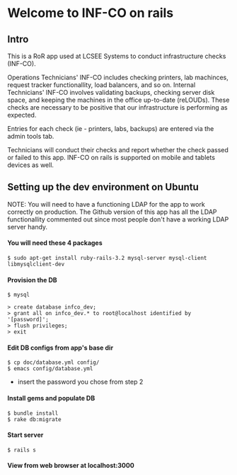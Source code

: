 # Welcome to INF-CO on rails 

## Intro

This is a RoR app used at LCSEE Systems to conduct infrastructure
checks (INF-CO). 

Operations Technicians' INF-CO includes checking printers, lab
machinces, request tracker functionallity, load balancers, and so on.
Internal Technicians' INF-CO involves validating backups, checking
server disk space, and keeping the machines in the office up-to-date
(reLOUDs).  These checks are necessary to be positive that our
infrastructure is performing as expected.

Entries for each check (ie - printers, labs, backups) are entered via
the admin tools tab.

Technicians will conduct their checks and report whether the check
passed or failed to this app.  INF-CO on rails is supported on mobile
and tablets devices as well.


## Setting up the dev environment on Ubuntu

NOTE: You will need to have a functioning LDAP for the app to work
correctly on production. The Github version of this app has all the
LDAP functionallity commented out since most people don't have a
working LDAP server handy.

#### You will need these 4 packages

```
$ sudo apt-get install ruby-rails-3.2 mysql-server mysql-client libmysqlclient-dev
```

#### Provision the DB

```
$ mysql
```

```
> create database infco_dev;
> grant all on infco_dev.* to root@localhost identified by '[password]';
> flush privileges;
> exit
```

#### Edit DB configs from app's base dir

```
$ cp doc/database.yml config/
$ emacs config/database.yml
```

- insert the password you chose from step 2

#### Install gems and populate DB 

```
$ bundle install
$ rake db:migrate
```

#### Start server

```
$ rails s
```

#### View from web browser at localhost:3000 

